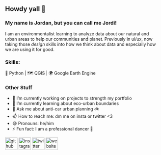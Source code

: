 ## Howdy yall 🤠

### My name is Jordan, but you can call me Jordi!
I am an environmentalist learning to analyze data about our natural and urban areas to help our communities and planet. Previously in ui/ux, now taking those *design* skills into how we think about data and especially how we are using it for good. 


### Skills: 
🐍 Python | 🗺 QGIS | 🌍 Google Earth Engine


### Other Stuff
- 🔭 I’m currently working on projects to strength my portfolio 
- 🌱 I’m currently learning about eco-urban boundaries 
- 💬 Ask me about anti-car urban planning 🚲 
- 📫 How to reach me: dm me on insta or twitter <3 
- 😄 Pronouns: he/him 
- ⚡ Fun fact: I am a professional dancer 💃  


[<img src='https://cdn.jsdelivr.net/npm/simple-icons@3.0.1/icons/github.svg' alt='github' height='40'>](https://github.com/jordidaley)  [<img src='https://cdn.jsdelivr.net/npm/simple-icons@3.0.1/icons/instagram.svg' alt='instagram' height='40'>](https://www.instagram.com/jordidaley/)  [<img src='https://cdn.jsdelivr.net/npm/simple-icons@3.0.1/icons/twitter.svg' alt='twitter' height='40'>](https://twitter.com/jordidaley)  [<img src='https://cdn.jsdelivr.net/npm/simple-icons@3.0.1/icons/icloud.svg' alt='website' height='40'>](www.jordandaley.co)  


